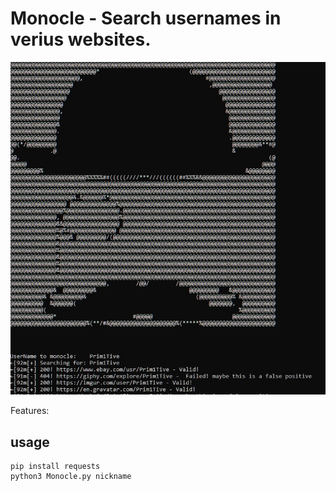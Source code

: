 # Monocle - Search usernames in verius websites.

<p align="center">
<img src="/demo.jpeg"/>
</p>

Features:


## usage
```
pip install requests
python3 Monocle.py nickname
```
